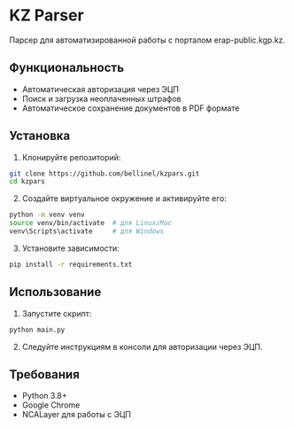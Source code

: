 # KZ Parser

Парсер для автоматизированной работы с порталом erap-public.kgp.kz.

## Функциональность

- Автоматическая авторизация через ЭЦП
- Поиск и загрузка неоплаченных штрафов
- Автоматическое сохранение документов в PDF формате

## Установка

1. Клонируйте репозиторий:
```bash
git clone https://github.com/bellinel/kzpars.git
cd kzpars
```

2. Создайте виртуальное окружение и активируйте его:
```bash
python -m venv venv
source venv/bin/activate  # для Linux/Mac
venv\Scripts\activate     # для Windows
```

3. Установите зависимости:
```bash
pip install -r requirements.txt
```

## Использование

1. Запустите скрипт:
```bash
python main.py
```

2. Следуйте инструкциям в консоли для авторизации через ЭЦП.

## Требования

- Python 3.8+
- Google Chrome
- NCALayer для работы с ЭЦП 